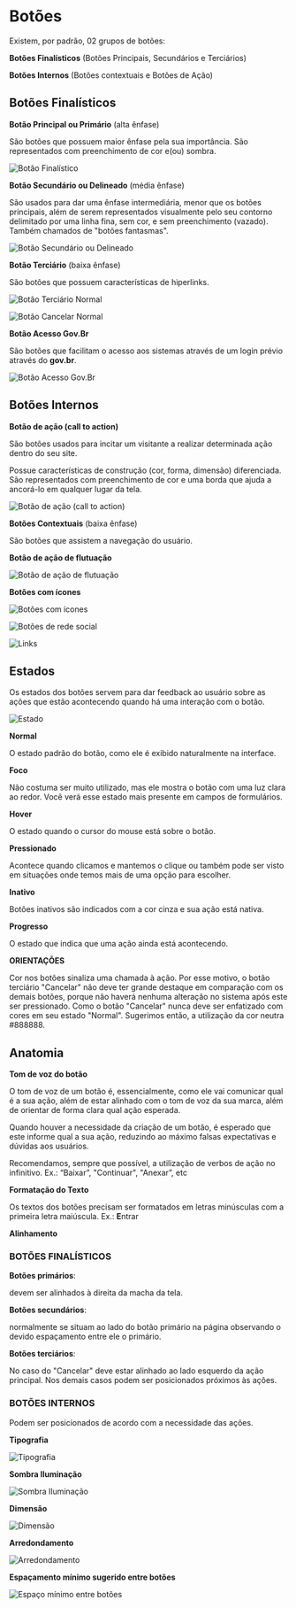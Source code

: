 # Botões

Existem, por padrão, 02 grupos de botões:

**Botões Finalísticos** (Botões Principais, Secundários e Terciários) 

**Botões Internos** (Botões contextuais e Botões de Ação)

## Botões Finalísticos

**Botão Principal ou Primário** (alta ênfase)

São botões que possuem maior ênfase pela sua importância. São representados com preenchimento de cor e(ou) sombra.

![Botão Finalístico](../../assets/images/components_img/botoes/botao-finalistico.png)

**Botão Secundário ou Delineado** (média ênfase)

São usados para dar uma ênfase intermediária, menor que os botões principais, além de serem representados visualmente pelo seu contorno delimitado por uma linha fina, sem cor, e sem preenchimento (vazado). Também chamados de "botões fantasmas".

![Botão Secundário ou Delineado](../../assets/images/components_img/botoes/botao-secundario.png)

**Botão Terciário** (baixa ênfase)

São botões que possuem características de hiperlinks. 

![Botão Terciário Normal](../../assets/images/components_img/botoes/bt-terciario-normal.png)

![Botão Cancelar Normal](../../assets/images/components_img/botoes/bt-cancelar-normal.png)

**Botão Acesso Gov.Br**

São botões que facilitam o acesso aos sistemas através de um login prévio através do **gov.br**.

![Botão Acesso Gov.Br](../../assets/images/components_img/botoes/botao-acesso-govbr.png)

## Botões Internos

**Botão de ação (call to action)**

São botões usados para incitar um visitante a realizar determinada ação dentro do seu site.

Possue características de construção (cor, forma, dimensão) diferenciada. São representados com preenchimento de cor e uma borda que ajuda a ancorá-lo em qualquer lugar da tela. 

![Botão de ação (call to action)](../../assets/images/components_img/botoes/botao-solicitar.png)

**Botões Contextuais** (baixa ênfase)

São botões que assistem a navegação do usuário.

**Botão de ação de flutuação**

![Botão de ação de flutuação](../../assets/images/components_img/botoes/botao-flutuante.png)

**Botões com ícones**

![Botões com ícones](../../assets/images/components_img/botoes/botao-icone.png)

![Botões de rede social](../../assets/images/components_img/botoes/botao-rede-social.png)

![Links](../../assets/images/components_img/botoes/link.png)

## Estados

Os estados dos botões servem para dar feedback ao usuário sobre as ações que estão acontecendo quando há uma interação com o botão.

![Estado](../../assets/images/components_img/botoes/botoes-estado.png)

**Normal**

O estado padrão do botão, como ele é exibido naturalmente na interface. 

**Foco**

Não costuma ser muito utilizado, mas ele mostra o botão com uma luz clara ao redor. Você verá esse estado mais presente em campos de formulários.

**Hover**

O estado quando o cursor do mouse está sobre o botão.

**Pressionado**

Acontece quando clicamos e mantemos o clique ou também pode ser visto em situações onde temos mais de uma opção para escolher.

**Inativo**

Botões inativos são indicados com a cor cinza e sua ação está nativa.

**Progresso**

O estado que indica que uma ação ainda está acontecendo.

**ORIENTAÇÕES**

Cor nos botões sinaliza uma chamada à ação. Por esse motivo, o botão terciário "Cancelar" não deve ter grande destaque em comparação com os demais botões, porque não haverá nenhuma alteração no sistema após este ser pressionado. Como o botão "Cancelar" nunca deve ser enfatizado com cores em seu estado "Normal".
Sugerimos então, a utilização da cor neutra #888888.

## Anatomia

**Tom de voz do botão**

O tom de voz de um botão é, essencialmente, como ele vai comunicar qual é a sua ação, além de estar alinhado
com o tom de voz da sua marca, além de orientar de forma clara qual ação esperada.

Quando houver a necessidade da criação de um botão, é esperado que este informe qual a sua ação, reduzindo ao máximo falsas expectativas e dúvidas aos usuários.

Recomendamos, sempre que possível, a utilização de verbos de ação no infinitivo.
Ex.: “Baixar”, "Continuar", "Anexar”, etc

**Formatação do Texto**

Os textos dos botões precisam ser formatados em letras minúsculas com a primeira letra maiúscula. Ex.: **E**ntrar

**Alinhamento**

### BOTÕES FINALÍSTICOS

**Botões primários**:

devem ser alinhados à direita da macha da tela.

**Botões secundários**:

normalmente se situam ao lado do botão primário na página observando o devido espaçamento entre ele o primário.

**Botões terciários**:

No caso do "Cancelar" deve estar alinhado ao lado esquerdo da ação principal. Nos demais casos podem ser posicionados próximos às ações.

### BOTÕES INTERNOS

Podem ser posicionados de acordo com a necessidade das ações.

**Tipografia**

![Tipografia](../../assets/images/components_img/botoes/tipografia.png)

**Sombra Iluminação**

![Sombra Iluminação](../../assets/images/components_img/botoes/sombra-iluminacao.png)

**Dimensão**

![Dimensão](../../assets/images/components_img/botoes/dimensao.png)

**Arredondamento**

![Arredondamento](../../assets/images/components_img/botoes/arredondamento.png)

**Espaçamento mínimo sugerido entre botões**

![Espaço mínimo entre botões](../../assets/images/components_img/botoes/espaco-minimo-botoes.png)
